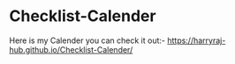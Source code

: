 # Checklist-Calender
Here is my Calender you can check it out:-
https://harryraj-hub.github.io/Checklist-Calender/
